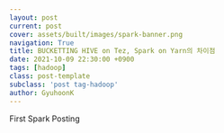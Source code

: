 ```yaml
---
layout: post
current: post
cover: assets/built/images/spark-banner.png
navigation: True
title: BUCKETTING HIVE on Tez, Spark on Yarn의 차이점
date: 2021-10-09 22:30:00 +0900
tags: [hadoop]
class: post-template
subclass: 'post tag-hadoop'
author: GyuhoonK
---
```


First Spark Posting